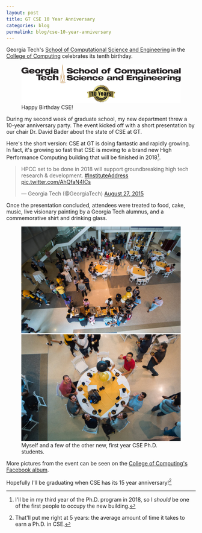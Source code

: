 ```yaml
---
layout: post
title: GT CSE 10 Year Anniversary
categories: blog
permalink: blog/cse-10-year-anniversary
---
```


Georgia Tech's [School of Computational Science and Engineering][cse] in the [College of Computing][coc] celebrates its tenth birthday. 

<!--more-->

<figure>
  <img src="/images/blog/gt-cse-10-year-anniversary.png" alt="GT CSE 10 Year Anniversary.">
  <figcaption>Happy Birthday CSE!</figcaption>
</figure>

During my second week of graduate school, my new department threw a 10-year anniversary party. The event kicked off with a short presentation by our chair Dr. David Bader about the state of CSE at GT. 

Here's the short version: CSE at GT is doing fantastic and rapidly growing. In fact, it's growing so fast that CSE is moving to a brand new High Performance Computing building that will be finished in 2018[^fn-hpcc]. 

<blockquote class="twitter-tweet tw-align-center" lang="en"><p lang="en" dir="ltr">HPCC set to be done in 2018 will support groundbreaking high tech research &amp; development. <a href="https://twitter.com/hashtag/InstituteAddress?src=hash">#InstituteAddress</a> <a href="http://t.co/AhQfaN4ICs">pic.twitter.com/AhQfaN4ICs</a></p>&mdash; Georgia Tech (@GeorgiaTech) <a href="https://twitter.com/GeorgiaTech/status/636926028858961920">August 27, 2015</a></blockquote> <script async src="//platform.twitter.com/widgets.js" charset="utf-8"></script>

Once the presentation concluded, attendees were treated to food, cake, music, live visionary painting by a Georgia Tech alumnus, and a commemorative shirt and drinking glass. 

<figure class="l-page">
  <div class="figure-grid">
    <img class="figure-grid-left" src="/images/blog/gt-cse-10-year-anniversary-2.jpg" alt="GT CSE 10 Year Anniversary.">
    <img class="figure-grid-right" src="/images/blog/gt-cse-10-year-anniversary-3.jpg" alt="GT CSE 10 Year Anniversary.">
  </div>
  <figcaption>Myself and a few of the other new, first year CSE Ph.D. students.</figcaption>
</figure>

More pictures from the event can be seen on the [College of Computing's Facebook album][fb]. 

Hopefully I'll be graduating when CSE has its 15 year anniversary![^fn-grad]

[gt]: http://gatech.edu "Georgia Tech."
[cse]: http://cse.gatech.edu "GT Computational Science and Engineering."
[coc]: http://www.cc.gatech.edu "GT College of Computing."

[fb]: https://www.facebook.com/media/set/?set=a.10153556403559481.1073741838.104804139480&type=3 "GT College of Computing on Facebook."

[^fn-hpcc]: I'll be in my third year of the Ph.D. program in 2018, so I *should* be one of the first people to occupy the new building.
[^fn-grad]: That'll put me right at 5 years: the average amount of time it takes to earn a Ph.D. in CSE.